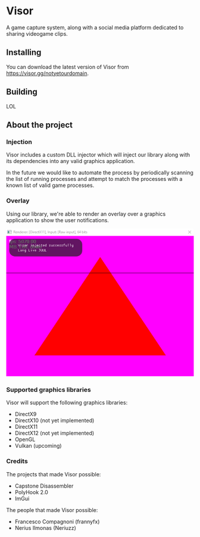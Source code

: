 # Visor
A game capture system, along with a social media platform dedicated to sharing videogame clips.

## Installing
You can download the latest version of Visor from https://visor.gg/notyetourdomain.

## Building
LOL

## About the project
### Injection
Visor includes a custom DLL injector which will inject our library along with its dependencies into any valid graphics application.

In the future we would like to automate the process by periodically scanning the list of running processes and attempt to match the processes with a known list of valid game processes.

### Overlay
Using our library, we're able to render an overlay over a graphics application to show the user notifications.

![Visor injection PoC](Docs/Images/visor_injection.png)

### Supported graphics libraries
Visor will support the following graphics libraries:
- DirectX9
- DirectX10 (not yet implemented)
- DirectX11
- DirectX12 (not yet implemented)
- OpenGL 
- Vulkan (upcoming)

### Credits
The projects that made Visor possible:
- Capstone Disassembler
- PolyHook 2.0
- ImGui

The people that made Visor possible:
- Francesco Compagnoni (frannyfx)
- Nerius Ilmonas (Neriuzz)